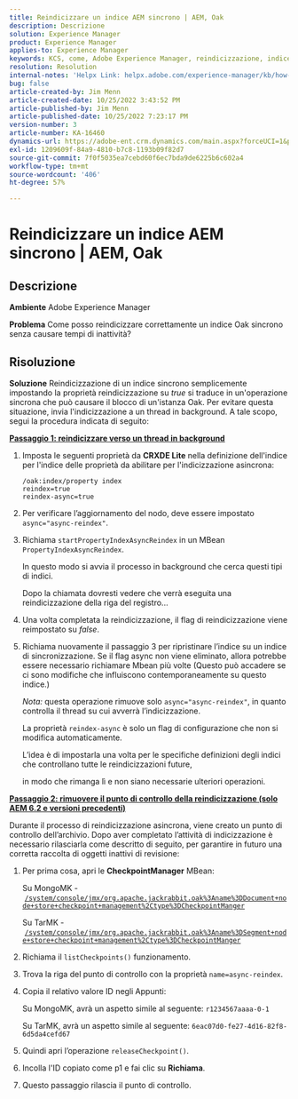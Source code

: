 ```yaml
---
title: Reindicizzare un indice AEM sincrono | AEM, Oak
description: Descrizione
solution: Experience Manager
product: Experience Manager
applies-to: Experience Manager
keywords: KCS, come, Adobe Experience Manager, reindicizzazione, indice AEM sincrono, Oak
resolution: Resolution
internal-notes: 'Helpx Link: helpx.adobe.com/experience-manager/kb/how-to-reindex-a-synchronous-AEM-index-AEM-Oak.html'
bug: false
article-created-by: Jim Menn
article-created-date: 10/25/2022 3:43:52 PM
article-published-by: Jim Menn
article-published-date: 10/25/2022 7:23:17 PM
version-number: 3
article-number: KA-16460
dynamics-url: https://adobe-ent.crm.dynamics.com/main.aspx?forceUCI=1&pagetype=entityrecord&etn=knowledgearticle&id=c36388d0-7b54-ed11-bba2-6045bd006b4b
exl-id: 1209609f-84a9-4810-b7c8-1193b09f82d7
source-git-commit: 7f0f5035ea7cebd60f6ec7bda9de6225b6c602a4
workflow-type: tm+mt
source-wordcount: '406'
ht-degree: 57%

---
```


# Reindicizzare un indice AEM sincrono | AEM, Oak

## Descrizione


<b>Ambiente</b>
Adobe Experience Manager

<b>Problema</b>
Come posso reindicizzare correttamente un indice Oak sincrono senza causare tempi di inattività?


## Risoluzione


<b>Soluzione</b>
Reindicizzazione di un indice sincrono semplicemente impostando la proprietà reindicizzazione su *true* si traduce in un&#39;operazione sincrona che può causare il blocco di un&#39;istanza Oak.
Per evitare questa situazione, invia l&#39;indicizzazione a un thread in background.
A tale scopo, segui la procedura indicata di seguito:

<b><u>Passaggio 1: reindicizzare verso un thread in background</u></b>

1. Imposta le seguenti proprietà da <b>CRXDE Lite</b> nella definizione dell&#39;indice per l&#39;indice delle proprietà da abilitare per l&#39;indicizzazione asincrona:<br>

   ```
   /oak:index/property index
   reindex=true
   reindex-async=true
   ```
2. Per verificare l’aggiornamento del nodo, deve essere impostato `async="async-reindex"`.
3. Richiama `startPropertyIndexAsyncReindex` in un MBean `PropertyIndexAsyncReindex`. 

   In questo modo si avvia il processo in background che cerca questi tipi di indici.

   Dopo la chiamata dovresti vedere che verrà eseguita una reindicizzazione della riga del registro...
4. Una volta completata la reindicizzazione, il flag di reindicizzazione viene reimpostato su *false*.
5. Richiama nuovamente il passaggio 3 per ripristinare l’indice su un indice di sincronizzazione. Se il flag async non viene eliminato, allora potrebbe essere necessario richiamare Mbean più volte (Questo può accadere se ci sono modifiche che influiscono contemporaneamente su questo indice.)



   *Nota:* questa operazione rimuove solo `async="async-reindex"`, in quanto controlla il thread su cui avverrà l’indicizzazione.

   La proprietà `reindex-async` è solo un flag di configurazione che non si modifica automaticamente.

   L’idea è di impostarla una volta per le specifiche definizioni degli indici che controllano tutte le reindicizzazioni future, 

   in modo che rimanga lì e non siano necessarie ulteriori operazioni.


<b><u>Passaggio 2: rimuovere il punto di controllo della reindicizzazione (solo AEM 6.2 e versioni precedenti)</u></b>

Durante il processo di reindicizzazione asincrona, viene creato un punto di controllo dell’archivio.
Dopo aver completato l’attività di indicizzazione è necessario rilasciarla come descritto di seguito, per garantire in futuro una corretta raccolta di oggetti inattivi di revisione:

1. Per prima cosa, apri le <b>CheckpointManager</b> MBean:

   Su MongoMK - [`/system/console/jmx/org.apache.jackrabbit.oak%3Aname%3DDocument+node+store+checkpoint+management%2Ctype%3DCheckpointManger`](http://localhost:4502/system/console/jmx/org.apache.jackrabbit.oak%3Aname%3DDocument+node+store+checkpoint+management%2Ctype%3DCheckpointManger)

   Su TarMK - [`/system/console/jmx/org.apache.jackrabbit.oak%3Aname%3DSegment+node+store+checkpoint+management%2Ctype%3DCheckpointManger`](http://localhost:4502/system/console/jmx/org.apache.jackrabbit.oak%3Aname%3DSegment+node+store+checkpoint+management%2Ctype%3DCheckpointManger)


2. Richiama il `listCheckpoints()` funzionamento.
3. Trova la riga del punto di controllo con la proprietà `name=async-reindex`.
4. Copia il relativo valore ID negli Appunti:

   Su MongoMK, avrà un aspetto simile al seguente: `r1234567aaaa-0-1`

   Su TarMK, avrà un aspetto simile al seguente: `6eac07d0-fe27-4d16-82f8-6d5da4cefd67`


5. Quindi apri l’operazione `releaseCheckpoint()`.
6. Incolla l&#39;ID copiato come p1 e fai clic su <b>Richiama</b>.
7. Questo passaggio rilascia il punto di controllo.

